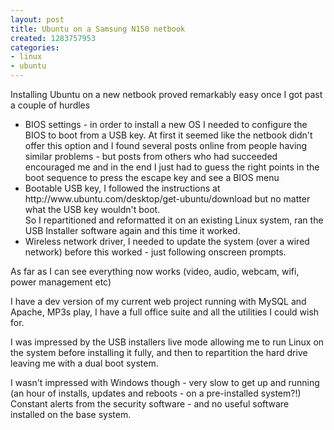```yaml
---
layout: post
title: Ubuntu on a Samsung N150 netbook
created: 1283757953
categories:
- linux
- ubuntu
---
```

<p>
Installing Ubuntu on a new netbook proved remarkably easy once I got past a couple of hurdles
</p>
<ul>
	<li>BIOS settings - in order to install a new OS I needed to configure the BIOS to boot from a USB key. At first it seemed like the netbook didn't offer this option and I found several posts online from people having similar problems - but posts from others who had succeeded encouraged me and in the end I just had to guess the right points in the boot sequence to press the escape key and see a BIOS menu</li>
	<li>Bootable USB key, I followed the instructions at http://www.ubuntu.com/desktop/get-ubuntu/download but no matter what the USB key wouldn't boot.<br />
	So I repartitioned and reformatted it on an existing Linux system, ran the USB Installer software again and this time it worked.</li>
	<li>Wireless network driver, I needed to update the system (over a wired network) before this worked - just following onscreen prompts.</li>
</ul>
<p>
As far as I can see everything now works (video, audio, webcam, wifi, power management etc)
</p>
<p>
I have a dev version of my current web project running with MySQL and Apache, MP3s play, I have a full office suite and all the utilities I could wish for.
</p>
<p>
I was impressed by the USB installers live mode allowing me to run Linux on the system before installing it fully, and then to repartition the hard drive leaving me with a dual boot system.
</p>
<p>
I wasn't impressed with Windows though - very slow to get up and running (an hour of installs, updates and reboots - on a pre-installed system?!)  Constant alerts from the security software - and no useful software installed on the base system.
</p>
